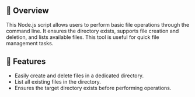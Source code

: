 ## 📝 Overview
This Node.js script allows users to perform basic file operations through the command line. It ensures the directory exists, supports file creation and deletion, and lists available files. This tool is useful for quick file management tasks.

## 🚀 Features
- Easily create and delete files in a dedicated directory.
- List all existing files in the directory.
- Ensures the target directory exists before performing operations.
